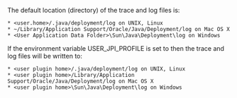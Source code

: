 The default location (directory) of the trace and log files is:
```
* <user.home>/.java/deployment/log on UNIX, Linux
* ~/Library/Application Support/Oracle/Java/Deployment/log on Mac OS X
* <User Application Data Folder>\Sun\Java\Deployment\log on Windows
```

If the environment variable USER_JPI_PROFILE is set to <user plugin home> then the trace and log files will be written to:
```
* <user plugin home>/.java/deployment/log on UNIX, Linux
* <user plugin home>/Library/Application Support/Oracle/Java/Deployment/log on Mac OS X
* <user plugin home>\Sun\Java\Deployment\log on Windows
```